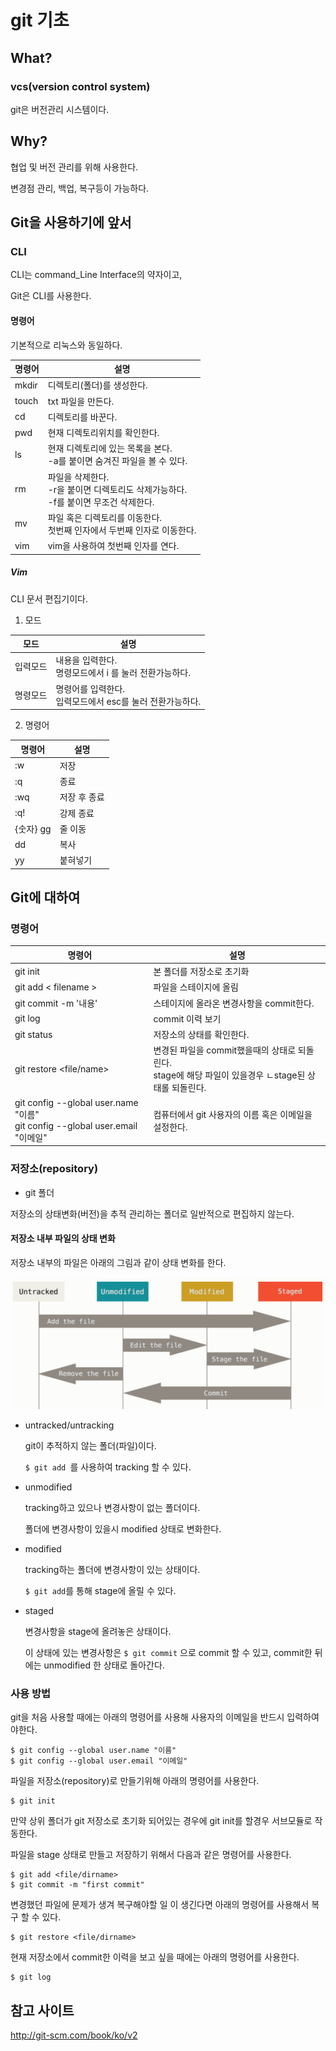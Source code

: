 # git 기초



## What?

### vcs(version control system)

git은 버전관리 시스템이다.



## Why?

협업 및 버전 관리를 위해 사용한다.

변경점 관리, 백업, 복구등이 가능하다.



## Git을 사용하기에 앞서

### CLI

CLI는 command_Line Interface의 약자이고,

Git은 CLI를 사용한다.



#### 명령어

기본적으로 리눅스와 동일하다.

| 명령어 | 설명                                                         |
| ------ | ------------------------------------------------------------ |
| mkdir  | 디렉토리(폴더)를 생성한다.                                   |
| touch  | txt 파일을 만든다.                                           |
| cd     | 디렉토리를 바꾼다.                                           |
| pwd    | 현재 디렉토리위치를 확인한다.                                |
| ls     | 현재 디렉토리에 있는 목록을 본다.<br />-a를 붙이면 숨겨진 파일을 볼 수 있다. |
| rm     | 파일을 삭제한다.<br />-r을 붙이면 디렉토리도 삭제가능하다.<br />-f를 붙이면 무조건 삭제한다. |
| mv     | 파일 혹은 디렉토리를 이동한다.<br />첫번째 인자에서 두번째 인자로 이동한다. |
| vim    | vim을 사용하여 첫번째 인자를 연다.                           |



##### Vim

CLI 문서 편집기이다.

1. 모드

| 모드     | 설명                                                         |
| -------- | ------------------------------------------------------------ |
| 입력모드 | 내용을 입력한다.<br />명령모드에서 i 를 눌러 전환가능하다.   |
| 명령모드 | 명령어를 입력한다.<br />입력모드에서 esc를 눌러 전환가능하다. |

2. 명령어

| 명령어    | 설명         |
| --------- | ------------ |
| :w        | 저장         |
| :q        | 종료         |
| :wq       | 저장 후 종료 |
| :q!       | 강제 종료    |
| {숫자} gg | 줄 이동      |
| dd        | 복사         |
| yy        | 붙혀넣기     |




## Git에 대하여

### 명령어


| 명령어                                                       | 설명                                                         |
| ------------------------------------------------------------ | ------------------------------------------------------------ |
| git init                                                     | 본 폴더를 저장소로 초기화                                    |
| git add < filename >                                         | 파일을 스테이지에 올림                                       |
| git commit -m '내용'                                         | 스테이지에 올라온 변경사항을 commit한다.                     |
| git log                                                      | commit 이력 보기                                             |
| git status                                                   | 저장소의 상태를 확인한다.                                    |
| git restore <file/name>                                      | 변경된 파일을 commit했을때의 상태로 되돌린다.<br />stage에 해당 파일이 있을경우 ㄴstage된 상태롤 되돌린다. |
| git config --global user.name "이름"<br/>git config --global user.email "이메일" | 컴퓨터에서 git 사용자의 이름 혹은 이메일을 설정한다.         |



### 저장소(repository)

* git 폴더

저장소의 상태변화(버전)을 추적 관리하는 폴더로 일반적으로 편집하지 않는다.

#### 저장소 내부 파일의 상태 변화

저장소 내부의 파일은 아래의 그림과 같이 상태 변화를 한다.

![image-20201229180743705](git_basic.assets/image-20201229180743705.png)

- untracked/untracking

  git이 추적하지 않는 폴더(파일)이다. 

  `$ git add `를 사용하여 tracking 할 수 있다.

- unmodified

  tracking하고 있으나 변경사항이 없는 폴더이다.

  폴더에 변경사항이 있을시 modified 상태로 변화한다.

- modified

  tracking하는 폴더에 변경사항이 있는 상태이다.

  `$ git add`를 통해 stage에 올릴 수 있다.

- staged

  변경사항을 stage에 올려놓은 상태이다.

  이 상태에 있는 변경사항은 ` $ git commit ` 으로 commit 할 수 있고, commit한 뒤에는 unmodified 한 상태로 돌아간다.



### 사용 방법

git을 처음 사용할 때에는 아래의 명령어를 사용해 사용자의 이메일을 반드시 입력하여야한다.

```
$ git config --global user.name "이름"
$ git config --global user.email "이메일"
```



파일을 저장소(repository)로 만들기위해 아래의 명령어를 사용한다.

```
$ git init
```

 만약 상위 폴더가 git 저장소로 초기화 되어있는 경우에 git init를 할경우 서브모듈로 작동한다.



파일을 stage 상태로 만들고 저장하기 위해서 다음과 같은 명령어를 사용한다.

```
$ git add <file/dirname>
$ git commit -m "first commit"
```



변경했던 파일에 문제가 생겨 복구해야할 일 이 생긴다면 아래의 명령어를 사용해서 복구 할 수 있다.

``` 
$ git restore <file/dirname>
```



현재 저장소에서 commit한 이력을 보고 싶을 때에는 아래의 명령어를 사용한다.

```
$ git log
```



## 참고 사이트

http://git-scm.com/book/ko/v2